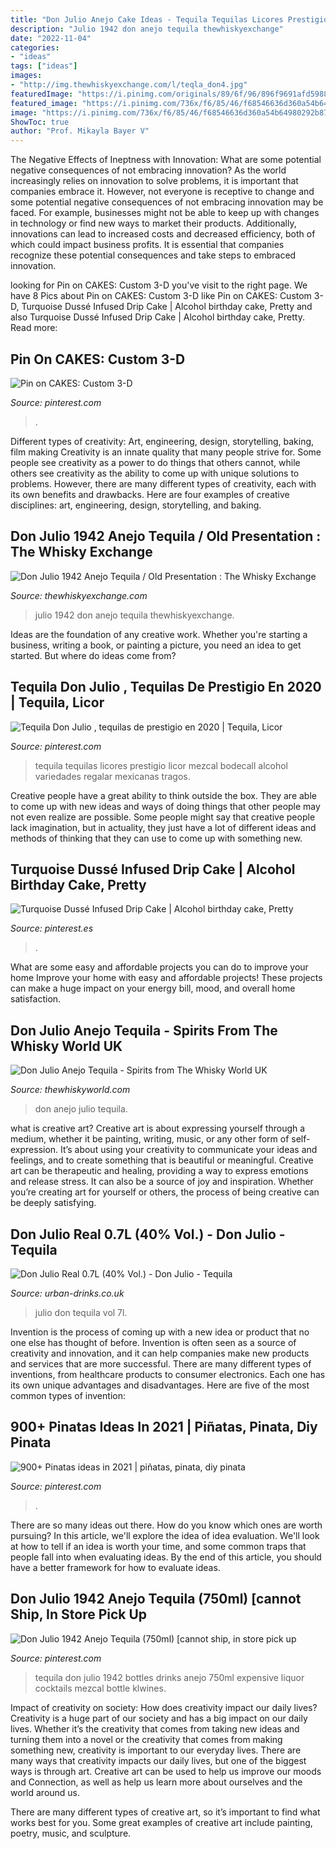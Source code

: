 ```yaml
---
title: "Don Julio Anejo Cake Ideas - Tequila Tequilas Licores Prestigio Licor Mezcal Bodecall Alcohol Variedades Regalar Mexicanas Tragos"
description: "Julio 1942 don anejo tequila thewhiskyexchange"
date: "2022-11-04"
categories:
- "ideas"
tags: ["ideas"]
images:
- "http://img.thewhiskyexchange.com/l/teqla_don4.jpg"
featuredImage: "https://i.pinimg.com/originals/89/6f/96/896f9691afd598852138232989badf70.jpg"
featured_image: "https://i.pinimg.com/736x/f6/85/46/f68546636d360a54b64980292b8732f6.jpg"
image: "https://i.pinimg.com/736x/f6/85/46/f68546636d360a54b64980292b8732f6.jpg"
ShowToc: true
author: "Prof. Mikayla Bayer V"
---
```



The Negative Effects of Ineptness with Innovation: What are some potential negative consequences of not embracing innovation?
As the world increasingly relies on innovation to solve problems, it is important that companies embrace it. However, not everyone is receptive to change and some potential negative consequences of not embracing innovation may be faced. For example, businesses might not be able to keep up with changes in technology or find new ways to market their products. Additionally, innovations can lead to increased costs and decreased efficiency, both of which could impact business profits. It is essential that companies recognize these potential consequences and take steps to embraced innovation.

	

		
looking for Pin on CAKES: Custom 3-D you've visit to the right page. We have 8 Pics about Pin on CAKES: Custom 3-D like Pin on CAKES: Custom 3-D, Turquoise Dussé Infused Drip Cake | Alcohol birthday cake, Pretty and also Turquoise Dussé Infused Drip Cake | Alcohol birthday cake, Pretty. Read more:
		
    
## Pin On CAKES: Custom 3-D

<img loading=lazy src="https://i.pinimg.com/originals/89/6f/96/896f9691afd598852138232989badf70.jpg" onerror="this.onerror=null;this.src='https://tse1.mm.bing.net/th?id=OIP.XCwds9HdKIztVtWgSRJtNAHaJQ&amp;pid=15.1';" alt="Pin on CAKES: Custom 3-D">

_Source: pinterest.com_

>. 

	

Different types of creativity: Art, engineering, design, storytelling, baking, film making
Creativity is an innate quality that many people strive for. Some people see creativity as a power to do things that others cannot, while others see creativity as the ability to come up with unique solutions to problems. However, there are many different types of creativity, each with its own benefits and drawbacks. Here are four examples of creative disciplines: art, engineering, design, storytelling, and baking.

    
## Don Julio 1942 Anejo Tequila / Old Presentation : The Whisky Exchange

<img loading=lazy src="http://img.thewhiskyexchange.com/l/teqla_don4.jpg" onerror="this.onerror=null;this.src='https://tse1.mm.bing.net/th?id=OIP.ahfHa86FopIuQcYJxlTTwAHaJ4&amp;pid=15.1';" alt="Don Julio 1942 Anejo Tequila / Old Presentation : The Whisky Exchange">

_Source: thewhiskyexchange.com_

>julio 1942 don anejo tequila thewhiskyexchange. 

	

Ideas are the foundation of any creative work. Whether you're starting a business, writing a book, or painting a picture, you need an idea to get started. But where do ideas come from?

    
## Tequila Don Julio , Tequilas De Prestigio En 2020 | Tequila, Licor

<img loading=lazy src="https://i.pinimg.com/originals/46/41/2f/46412f89e6bc60af9e192dbb32111e4d.jpg" onerror="this.onerror=null;this.src='https://tse3.mm.bing.net/th?id=OIP.6X8pgNlC-aJ1U9f2YFsGAwHaE8&amp;pid=15.1';" alt="Tequila Don Julio , tequilas de prestigio en 2020 | Tequila, Licor">

_Source: pinterest.com_

>tequila tequilas licores prestigio licor mezcal bodecall alcohol variedades regalar mexicanas tragos. 

	

Creative people have a great ability to think outside the box. They are able to come up with new ideas and ways of doing things that other people may not even realize are possible. Some people might say that creative people lack imagination, but in actuality, they just have a lot of different ideas and methods of thinking that they can use to come up with something new.

    
## Turquoise Dussé Infused Drip Cake | Alcohol Birthday Cake, Pretty

<img loading=lazy src="https://i.pinimg.com/736x/f6/85/46/f68546636d360a54b64980292b8732f6.jpg" onerror="this.onerror=null;this.src='https://tse3.mm.bing.net/th?id=OIP.PjF-qy2mjmcpoD5rtY4vQwHaJ3&amp;pid=15.1';" alt="Turquoise Dussé Infused Drip Cake | Alcohol birthday cake, Pretty">

_Source: pinterest.es_

>. 

	

What are some easy and affordable projects you can do to improve your home
Improve your home with easy and affordable projects! These projects can make a huge impact on your energy bill, mood, and overall home satisfaction.

    
## Don Julio Anejo Tequila - Spirits From The Whisky World UK

<img loading=lazy src="https://www.thewhiskyworld.com/images/don-julio-anejo-tequila-p60-4680_image.jpg" onerror="this.onerror=null;this.src='https://tse3.mm.bing.net/th?id=OIP.IdHc4aBpi_2ETMzpfXKevwHaHa&amp;pid=15.1';" alt="Don Julio Anejo Tequila - Spirits from The Whisky World UK">

_Source: thewhiskyworld.com_

>don anejo julio tequila. 

	

what is creative art?
Creative art is about expressing yourself through a medium, whether it be painting, writing, music, or any other form of self-expression. It’s about using your creativity to communicate your ideas and feelings, and to create something that is beautiful or meaningful.
Creative art can be therapeutic and healing, providing a way to express emotions and release stress. It can also be a source of joy and inspiration. Whether you’re creating art for yourself or others, the process of being creative can be deeply satisfying.

    
## Don Julio Real 0.7L (40% Vol.) - Don Julio - Tequila

<img loading=lazy src="https://d3r6kbofdnmd8.cloudfront.net/media/catalog/product/cache/image/1536x/a4e40ebdc3e371adff845072e1c73f37/9/9/99989_don-julio_real_700.jpg" onerror="this.onerror=null;this.src='https://tse2.mm.bing.net/th?id=OIP.mdwruQ-4Qu7toSbkd2XskwHaHa&amp;pid=15.1';" alt="Don Julio Real 0.7L (40% Vol.) - Don Julio - Tequila">

_Source: urban-drinks.co.uk_

>julio don tequila vol 7l. 

	

Invention is the process of coming up with a new idea or product that no one else has thought of before. Invention is often seen as a source of creativity and innovation, and it can help companies make new products and services that are more successful. There are many different types of inventions, from healthcare products to consumer electronics. Each one has its own unique advantages and disadvantages. Here are five of the most common types of invention: 

    
## 900+ Pinatas Ideas In 2021 | Piñatas, Pinata, Diy Pinata

<img loading=lazy src="https://i.pinimg.com/474x/69/f5/76/69f576aaa7095aaadb74c62055609672.jpg" onerror="this.onerror=null;this.src='https://tse1.mm.bing.net/th?id=OIP.WK0GkZw8Hv5ulJrupv4nnAAAAA&amp;pid=15.1';" alt="900+ Pinatas ideas in 2021 | piñatas, pinata, diy pinata">

_Source: pinterest.com_

>. 

	

There are so many ideas out there. How do you know which ones are worth pursuing? In this article, we'll explore the idea of idea evaluation. We'll look at how to tell if an idea is worth your time, and some common traps that people fall into when evaluating ideas. By the end of this article, you should have a better framework for how to evaluate ideas.

    
## Don Julio 1942 Anejo Tequila (750ml) [cannot Ship, In Store Pick Up

<img loading=lazy src="https://i.pinimg.com/736x/d9/4f/ff/d94fffe90aab4a2fd598e38251c028f7--tequila-drinks-tequila-bottles.jpg" onerror="this.onerror=null;this.src='https://tse3.mm.bing.net/th?id=OIP.weOmh_WAaufTVOequ_3sbAHaRx&amp;pid=15.1';" alt="Don Julio 1942 Anejo Tequila (750ml) [cannot ship, in store pick up">

_Source: pinterest.com_

>tequila don julio 1942 bottles drinks anejo 750ml expensive liquor cocktails mezcal bottle klwines. 

	

Impact of creativity on society: How does creativity impact our daily lives?
Creativity is a huge part of our society and has a big impact on our daily lives. Whether it’s the creativity that comes from taking new ideas and turning them into a novel or the creativity that comes from making something new, creativity is important to our everyday lives.
There are many ways that creativity impacts our daily lives, but one of the biggest ways is through art. Creative art can be used to help us improve our moods and Connection, as well as help us learn more about ourselves and the world around us.

There are many different types of creative art, so it’s important to find what works best for you. Some great examples of creative art include painting, poetry, music, and sculpture.


